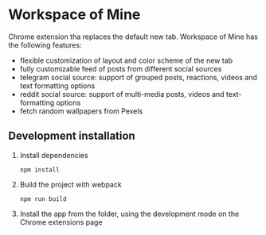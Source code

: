 # Workspace of Mine

Chrome extension tha replaces the default new tab.
Workspace of Mine has the following features:
- flexible customization of layout and color scheme of the new tab
- fully customizable feed of posts from different social sources
- telegram social source: support of grouped posts, reactions, videos and text formatting options
- reddit social source: support of multi-media posts, videos and text-formatting options
- fetch random wallpapers from Pexels

## Development installation
1. Install dependencies
   ```
   npm install
   ```
2. Build the project with webpack
   ```
   npm run build
   ```
3. Install the app from the folder, using the development mode on the Chrome extensions page
